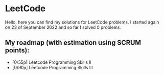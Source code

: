 # LeetCode

Hello, here you can find my solutions for LeetCode problems.
I started again on 23 of September 2022 and so far I solved 0 problems.

## My roadmap (with estimation using SCRUM points):
- [0/55p] Leetcode Programming Skills II
- [0/90p] Leetcode Programming Skills III